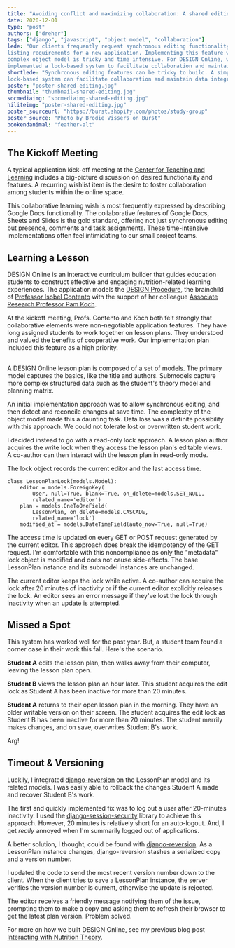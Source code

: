 ```yaml
---
title: "Avoiding conflict and maximizing collaboration: A shared editing approach"
date: 2020-12-01
type: "post"
authors: ["dreher"]
tags: ["django", "javascript", "object model", "collaboration"]
lede: "Our clients frequently request synchronous editing functionality when
listing requirements for a new application. Implementing this feature with a
complex object model is tricky and time intensive. For DESIGN Online, we
implemented a lock-based system to facilitate collaboration and maintain data integrity."
shortlede: "Synchronous editing features can be tricky to build. A simpler
lock-based system can facilitate collaboration and maintain data integrity."
poster: "poster-shared-editing.jpg"
thumbnail: "thumbnail-shared-editing.jpg"
socmediaimg: "socmediaimg-shared-editing.jpg"
hiliteimg: "poster-shared-editing.jpg"
poster_sourceurl: "https://burst.shopify.com/photos/study-group"
poster_source: "Photo by Brodie Vissers on Burst"
bookendanimal: "feather-alt"
---
```


## The Kickoff Meeting
A typical application kick-off meeting at the [Center for Teaching and
Learning](https://ctl.columbia.edu) includes a big-picture discussion on
desired functionality and features. A recurring wishlist item is the desire
to foster collaboration among students within the online space.

This collaborative learning wish is most frequently expressed by describing
Google Docs functionality. The collaborative features of Google
Docs, Sheets and Slides is the gold standard, offering not just synchronous
editing but presence, comments and task assignments. These time-intensive
implementations often feel intimidating to our small project teams.

## Learning a Lesson
DESIGN Online is an interactive curriculum builder that guides education
students to construct effective and engaging nutrition-related learning
experiences. The application models the [DESIGN Procedure](https://www.amazon.com/Nutrition-Education-Linking-Research-Practice/dp/1284078000),
the brainchild of [Professor Isobel Contento](https://www.tc.columbia.edu/faculty/irc6/) with the support of her colleague
[Associate Research Professor Pam Koch](https://www.tc.columbia.edu/faculty/pak14/).

At the kickoff meeting, Profs. Contento and Koch both felt strongly that
collaborative elements were non-negotiable application features. They have long
assigned students to work together on lesson plans. They understood and
valued the benefits of cooperative work. Our implementation plan included this
feature as a high priority.

## 

A DESIGN Online lesson plan is composed of a set of models. The primary model
captures the basics, like the title and authors. Submodels capture more complex
structured data such as the student's theory model and planning matrix.

An initial implementation approach was to allow synchronous editing, and then
detect and reconcile changes at save time. The complexity of the object model
made this a daunting task. Data loss was a definite possibility with this
approach. We could not tolerate lost or overwritten student work.

I decided instead to go with a read-only lock approach. A lesson plan author
acquires the write lock when they access the lesson plan's editable views. A
co-author can then interact with the lesson plan in read-only mode.

The lock object records the current editor and the last access time.
```
class LessonPlanLock(models.Model):
    editor = models.ForeignKey(
        User, null=True, blank=True, on_delete=models.SET_NULL,
        related_name='editor')
    plan = models.OneToOneField(
        LessonPlan, on_delete=models.CASCADE,
        related_name='lock')
    modified_at = models.DateTimeField(auto_now=True, null=True)
```

The access time is updated on every GET or POST request generated by the current
editor. This approach does break the idempotency of the GET request. I'm
comfortable with this noncompliance as only the "metadata" lock object is
modified and does not cause side-effects. The base LessonPlan instance and its
submodel instances are unchanged.

The current editor keeps the lock while active. A co-author can acquire the lock
after 20 minutes of inactivity or if the current editor explicitly releases the
lock. An editor sees an error message if they've lost the lock through inactivity
when an update is attempted.

## Missed a Spot

This system has worked well for the past year. But, a student team found a
corner case in their work this fall. Here's the scenario.

<strong>Student A</strong> edits the lesson plan, then walks away from their
computer, leaving the lesson plan open.

<strong>Student B</strong> views the lesson plan an hour later. This student
acquires the edit lock as Student A has been inactive for more than 20 minutes.

<strong>Student A</strong> returns to their open lesson plan in the morning.
They have an older writable version on their screen. The student acquires the
edit lock as Student B has been inactive for more than 20 minutes. The student
merrily makes changes, and on save, overwrites Student B's work.

Arg!

## Timeout &amp; Versioning

Luckily, I integrated [django-reversion](https://django-reversion.readthedocs.io/en/stable/)
on the LessonPlan model and its related models. I was easily able to rollback
the changes Student A made and recover Student B's work.

The first and quickly implemented fix was to log out a user after 20-minutes
inactivity. I used the [django-session-security](https://github.com/yourlabs/django-session-security)
library to achieve this approach. However, 20 minutes is relatively short for
an auto-logout. And, I get *really* annoyed when I'm summarily logged out of
applications.

A better solution, I thought, could be found with
[django-reversion](https://django-reversion.readthedocs.io/en/stable/). As a
LessonPlan instance changes, django-reversion stashes a serialized copy and
a version number.

I updated the code to send the most recent version number down to the client.
When the client tries to save a LessonPlan instance, the server verifies
the version number is current, otherwise the update is rejected.

The editor receives a friendly message notifying them of the issue, prompting
them to make a copy and asking them to refresh their browser to get the latest
plan version. Problem solved.

For more on how we built DESIGN Online, see my previous blog post
[Interacting with Nutrition Theory](https://compiled.ctl.columbia.edu/articles/interactive-theory-model/).